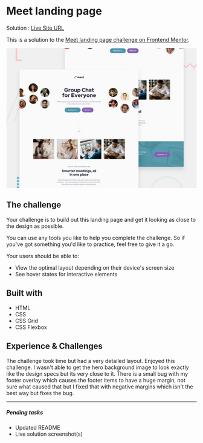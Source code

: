 # Meet landing page

Solution : [Live Site URL](https://frontend-mentor-challenges-ecru.vercel.app/meet-landing-page/)

This is a solution to the [Meet landing page challenge on Frontend Mentor](https://www.frontendmentor.io/challenges/meet-landing-page-rbTDS6OUR). 

![Design preview for the Meet landing page coding challenge](./preview.jpg)

## The challenge

Your challenge is to build out this landing page and get it looking as close to the design as possible.

You can use any tools you like to help you complete the challenge. So if you've got something you'd like to practice, feel free to give it a go.

Your users should be able to:

- View the optimal layout depending on their device's screen size
- See hover states for interactive elements

## Built with 
- HTML
- CSS
- CSS Grid
- CSS Flexbox

## Experience & Challenges
The challenge took time but had a very detailed layout. Enjoyed this challenge. I wasn't able to get the hero background image to look exactly like the design specs but its very close to it. There is a small bug with my footer overlay which causes the footer items to have a huge margin, not sure what caused that but I fixed that with negative margins which isn't the best way but fixes the bug. 

---

##### Pending tasks

- Updated README
- Live solution screenshot(s)